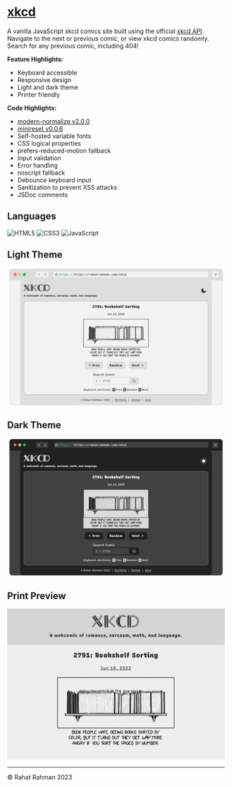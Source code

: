 # [xkcd](https://rahatrahman.com/xkcd)

A vanilla JavaScript xkcd comics site built using the official [xkcd API](https://xkcd.com/json.html). Navigate to the next or previous comic, or view xkcd comics randomly. Search for any previous comic, including 404!

__Feature Highlights:__
* Keyboard accessible
* Responsive design
* Light and dark theme
* Printer friendly

__Code Highlights:__
* [modern-normalize v2.0.0](https://github.com/sindresorhus/modern-normalize)
* [minireset v0.0.6](https://github.com/jgthms/minireset.css)
* Self-hosted variable fonts
* CSS logical properties
* prefers-reduced-motion fallback
* Input validation
* Error handling
* noscript fallback
* Debounce keyboard input
* Sanitization to prevent XSS attacks
* JSDoc comments

## Languages
![HTML5](https://img.shields.io/badge/HTML5-E34F26?style=for-the-badge&logo=html5&logoColor=white)
![CSS3](https://img.shields.io/badge/CSS3-1572B6?style=for-the-badge&logo=css3&logoColor=white)
![JavaScript](https://img.shields.io/badge/JavaScript-323330?style=for-the-badge&logo=javascript&logoColor=F7DF1E)

## Light Theme
![light theme mockup](assets/images/mockup-light.webp)

## Dark Theme
![dark theme mockup](assets/images/mockup-dark.webp)

## Print Preview
![print preview](assets/images/print-preview.png)

---
&copy; Rahat Rahman 2023